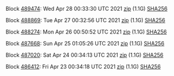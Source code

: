 Block [489474](https://testnet-insight.dashevo.org/insight/block/000000655d4028382870e6a1495115e9f6eadc29615c930c015e42b7a40d8658): Wed Apr 28 00:33:30 UTC 2021 [zip](https://dash-bootstrap.ams3.digitaloceanspaces.com/testnet/2021-04-28/bootstrap.dat.zip) (1.1G) [SHA256](https://dash-bootstrap.ams3.digitaloceanspaces.com/testnet/2021-04-28/sha256.txt)

Block [488869](https://testnet-insight.dashevo.org/insight/block/0000015620100eed396f53b05a32b323e15fb148ede6f19040b627f09b88a2d7): Tue Apr 27 00:32:56 UTC 2021 [zip](https://dash-bootstrap.ams3.digitaloceanspaces.com/testnet/2021-04-27/bootstrap.dat.zip) (1.1G) [SHA256](https://dash-bootstrap.ams3.digitaloceanspaces.com/testnet/2021-04-27/sha256.txt)

Block [488274](https://testnet-insight.dashevo.org/insight/block/0000000b82d1aaa2e0e03b359eba5114f86150f95bc4ec38b3bc3b28944ea221): Mon Apr 26 00:50:52 UTC 2021 [zip](https://dash-bootstrap.ams3.digitaloceanspaces.com/testnet/2021-04-26/bootstrap.dat.zip) (1.1G) [SHA256](https://dash-bootstrap.ams3.digitaloceanspaces.com/testnet/2021-04-26/sha256.txt)

Block [487668](https://testnet-insight.dashevo.org/insight/block/00000195712344566e87843a6930a930d955a60b30462850d878adaeea449647): Sun Apr 25 01:05:26 UTC 2021 [zip](https://dash-bootstrap.ams3.digitaloceanspaces.com/testnet/2021-04-25/bootstrap.dat.zip) (1.1G) [SHA256](https://dash-bootstrap.ams3.digitaloceanspaces.com/testnet/2021-04-25/sha256.txt)

Block [487020](https://testnet-insight.dashevo.org/insight/block/000001d94b3b7f6e14608f04404ebd492872bfb9b657dde459fab11f12b6c9ec): Sat Apr 24 00:34:13 UTC 2021 [zip](https://dash-bootstrap.ams3.digitaloceanspaces.com/testnet/2021-04-24/bootstrap.dat.zip) (1.1G) [SHA256](https://dash-bootstrap.ams3.digitaloceanspaces.com/testnet/2021-04-24/sha256.txt)

Block [486412](https://testnet-insight.dashevo.org/insight/block/000000868d8af3e7d228f8a32f2b9c618d0f8e1f4d9effd71a46235505c57d6b): Fri Apr 23 00:34:18 UTC 2021 [zip](https://dash-bootstrap.ams3.digitaloceanspaces.com/testnet/2021-04-23/bootstrap.dat.zip) (1.1G) [SHA256](https://dash-bootstrap.ams3.digitaloceanspaces.com/testnet/2021-04-23/sha256.txt)
